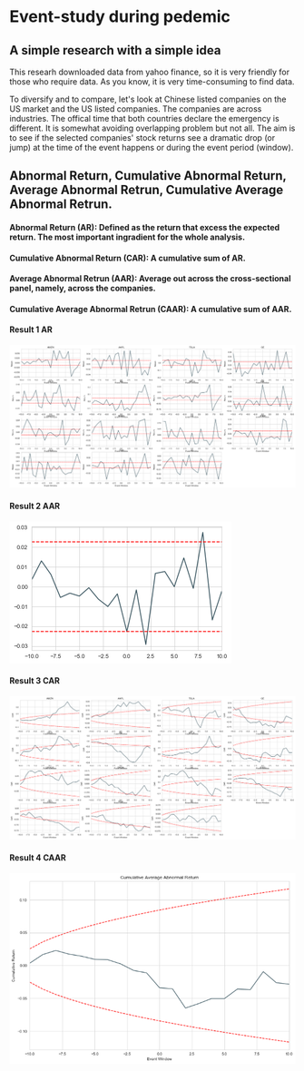 # Event-study during pedemic
## A simple research with a simple idea
This researh downloaded data from yahoo finance, so it is very friendly for those who require data. As you know, it is very time-consuming to find data.

To diversify and to compare, let's look at Chinese listed companies on the US market and the US listed companies. The companies are across industries.
The offical time that both countries declare the emergency is different. It is somewhat avoiding overlapping problem but not all.
The aim is to see if the selected companies' stock returns see a dramatic drop (or jump) at the time of the event happens or during the event period (window).


## Abnormal Return, Cumulative Abnormal Return, Average Abnormal Retrun, Cumulative Average Abnormal Retrun. 

#### Abnormal Return (AR): Defined as the return that excess the expected return. The most important ingradient for the whole analysis.
#### Cumulative Abnormal Return (CAR): A cumulative sum of AR.
#### Average Abnormal Retrun (AAR): Average out across the cross-sectional panel, namely, across the companies.
#### Cumulative Average Abnormal Retrun (CAAR): A cumulative sum of AAR.

#### Result 1 AR
![image](https://github.com/Seaaann/Event-Study/blob/master/images/AR.png)

#### Result 2 AAR
![image](https://github.com/Seaaann/Event-Study/blob/master/images/AAR.png)

#### Result 3 CAR
![image](https://github.com/Seaaann/Event-Study/blob/master/images/CAR.png)

#### Result 4 CAAR
![image](https://github.com/Seaaann/Event-Study/blob/master/images/CAAR.png)




